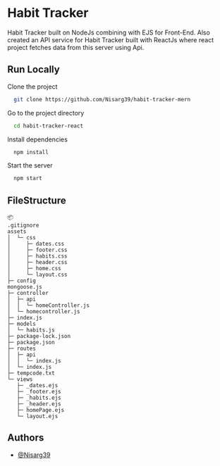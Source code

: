 
# Habit Tracker 

Habit Tracker built on NodeJs combining with EJS for Front-End. Also created an API service for Habit Tracker built with ReactJs where react project fetches data from this server using Api. 






## Run Locally

Clone the project

```bash
  git clone https://github.com/Nisarg39/habit-tracker-mern
```

Go to the project directory

```bash
  cd habit-tracker-react
```

Install dependencies

```bash
  npm install
```

Start the server

```bash
  npm start
```


## FileStructure

```
📦 
.gitignore
assets
│  └─ css
│     ├─ dates.css
│     ├─ footer.css
│     ├─ habits.css
│     ├─ header.css
│     ├─ home.css
│     └─ layout.css
├─ config
mongoose.js
├─ controller
│  ├─ api
│  │  └─ homeController.js
│  └─ homecontroller.js
├─ index.js
├─ models
│  └─ habits.js
├─ package-lock.json
├─ package.json
├─ routes
│  ├─ api
│  │  └─ index.js
│  └─ index.js
├─ tempcode.txt
└─ views
   ├─ _dates.ejs
   ├─ _footer.ejs
   ├─ _habits.ejs
   ├─ _header.ejs
   ├─ homePage.ejs
   └─ layout.ejs
```


## Authors

- [@Nisarg39](https://github.com/Nisarg39)

